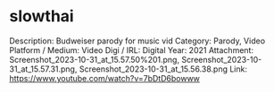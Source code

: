 # slowthai

Description: Budweiser parody for music vid
Category: Parody, Video
Platform / Medium: Video
Digi / IRL: Digital
Year: 2021
Attachment: Screenshot_2023-10-31_at_15.57.50%201.png, Screenshot_2023-10-31_at_15.57.31.png, Screenshot_2023-10-31_at_15.56.38.png
Link: https://www.youtube.com/watch?v=7bDtD6bowww